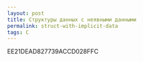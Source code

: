 ```yaml
---
layout: post
title: Структуры данных с неявными данными
permalink: struct-with-implicit-data
tags: C
---
```


EE21DEAD827739ACCD028FFC
